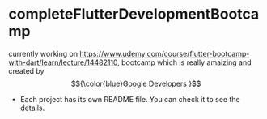 # completeFlutterDevelopmentBootcamp
 currently working on  https://www.udemy.com/course/flutter-bootcamp-with-dart/learn/lecture/14482110,
bootcamp which is really amaizing and created by $${\color{blue}Google Developers 
}$$
* Each project has its own README file. You can check it to see the details.


